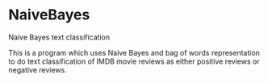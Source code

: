 # NaiveBayes
Naive Bayes text classification

This is a program which uses Naive Bayes and bag of words representation to do text classification of IMDB movie reviews as either positive reviews or negative reviews.
